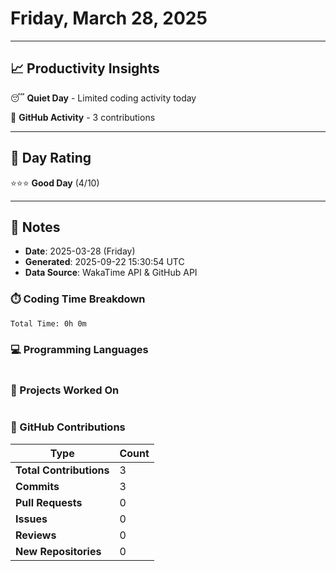 # Friday, March 28, 2025

---

## 📈 Productivity Insights

😴 **Quiet Day** - Limited coding activity today

📝 **GitHub Activity** - 3 contributions

---

## 🎯 Day Rating

⭐⭐⭐ **Good Day** (4/10)

---

## 📝 Notes

- **Date**: 2025-03-28 (Friday)
- **Generated**: 2025-09-22 15:30:54 UTC
- **Data Source**: WakaTime API & GitHub API


### ⏱️ Coding Time Breakdown

```
Total Time: 0h 0m
```

### 💻 Programming Languages

```
```

### 📂 Projects Worked On

```
```


### 🐙 GitHub Contributions

| Type | Count |
|------|-------|
| **Total Contributions** | 3 |
| **Commits** | 3 |
| **Pull Requests** | 0 |
| **Issues** | 0 |
| **Reviews** | 0 |
| **New Repositories** | 0 |

